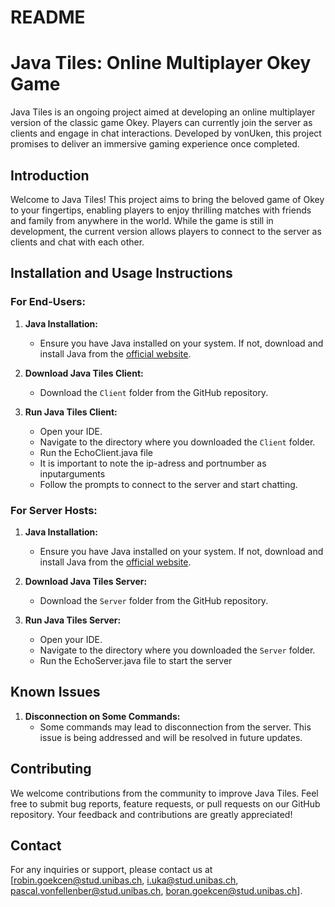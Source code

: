 # README
# Java Tiles: Online Multiplayer Okey Game

Java Tiles is an ongoing project aimed at developing an online multiplayer version of the classic game Okey. Players can currently join the server as clients and engage in chat interactions. Developed by vonUken, this project promises to deliver an immersive gaming experience once completed.

## Introduction

Welcome to Java Tiles! This project aims to bring the beloved game of Okey to your fingertips, enabling players to enjoy thrilling matches with friends and family from anywhere in the world. While the game is still in development, the current version allows players to connect to the server as clients and chat with each other.

## Installation and Usage Instructions

### For End-Users:

1. **Java Installation:**
   - Ensure you have Java installed on your system. If not, download and install Java from the [official website](https://www.java.com).

2. **Download Java Tiles Client:**
   - Download the `Client` folder from the GitHub repository.

3. **Run Java Tiles Client:**
   - Open your IDE.
   - Navigate to the directory where you downloaded the `Client` folder.
   - Run the EchoClient.java file
   - It is important to note the ip-adress and portnumber as inputarguments
   - Follow the prompts to connect to the server and start chatting.

### For Server Hosts:

1. **Java Installation:**
   - Ensure you have Java installed on your system. If not, download and install Java from the [official website](https://www.java.com).

2. **Download Java Tiles Server:**
   - Download the `Server` folder from the GitHub repository.

3. **Run Java Tiles Server:**
   - Open your IDE.
   - Navigate to the directory where you downloaded the `Server` folder.
   - Run the EchoServer.java file to start the server
   
## Known Issues

1. **Disconnection on Some Commands:**
   - Some commands may lead to disconnection from the server. This issue is being addressed and will be resolved in future updates.

## Contributing

We welcome contributions from the community to improve Java Tiles. Feel free to submit bug reports, feature requests, or pull requests on our GitHub repository. Your feedback and contributions are greatly appreciated!


## Contact

For any inquiries or support, please contact us at [robin.goekcen@stud.unibas.ch, i.uka@stud.unibas.ch, pascal.vonfellenber@stud.unibas.ch, boran.goekcen@stud.unibas.ch].
